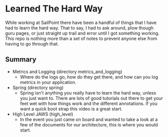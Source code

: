 # Learned The Hard Way

While working at SailPoint there have been a handful of things that I have had to learn the hard way. That to say, I had to ask around, plow though guru pages, or just straight up trail and error until I got something working. This repo is nothing more than a set of notes to prevent anyone else from having to go through that. 

## Summary
* Metrics and Logging (directory metrics_and_logging)
    * Where do the logs go, how do they get there, and how can you log metrics in your application.
* Spring (directory spring)
    * Spring isn't anything you really have to learn the hard way, unless you just want to. There are lots of good tutorials out there to get your feet wet with how things work and the different annotations. If you want a quick boot strap this video is a great start.
* High Level JAWS (high_level)
    * In the event you just came on board and wanted to take a look at a few of the documents for our architecture, this is where you would start.          